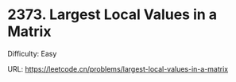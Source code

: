 # 2373. Largest Local Values in a Matrix

Difficulty: Easy

URL: https://leetcode.cn/problems/largest-local-values-in-a-matrix

